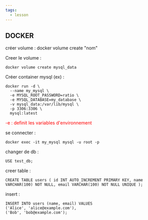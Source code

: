 ```yaml
---
tags:
  - lesson
---
```

## DOCKER

créer volume : docker volume create "nom"

Creer le volume : 

	docker volume create mysql_data

Créer container mysql (ex) : 

	docker run -d \
	  --name my_mysql \
	  -e MYSQL_ROOT_PASSWORD=ratio \
	  -e MYSQL_DATABASE=my_database \
	  -v mysql_data:/var/lib/mysql \
	  -p 3306:3306 \
	  mysql:latest

<span style="color:red;"> -e : definit les variables d'environnement</span>


se connecter : 

	docker exec -it my_mysql mysql -u root -p
	
changer de db : 

	USE test_db;
	
creer table : 

	CREATE TABLE users ( id INT AUTO_INCREMENT PRIMARY KEY, name VARCHAR(100) NOT NULL, email VARCHAR(100) NOT NULL UNIQUE );

insert : 

	INSERT INTO users (name, email) VALUES
	('Alice', 'alice@example.com'),
	('Bob', 'bob@example.com');




